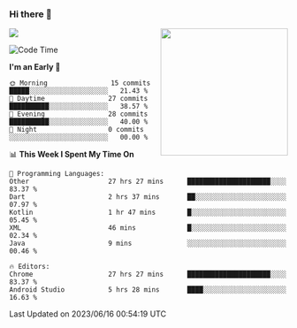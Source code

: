 ### Hi there 👋

![](https://metrics.lecoq.io/itaowu?template=classic&config.timezone=Asia%2FShanghai)
<img align='right' src="https://media.giphy.com/media/M9gbBd9nbDrOTu1Mqx/giphy.gif" width="230">

<!--START_SECTION:waka-->
![Code Time](http://img.shields.io/badge/Code%20Time-84%20hrs%2024%20mins-blue)

**I'm an Early 🐤** 

```text
🌞 Morning                15 commits          █████░░░░░░░░░░░░░░░░░░░░   21.43 % 
🌆 Daytime                27 commits          ██████████░░░░░░░░░░░░░░░   38.57 % 
🌃 Evening                28 commits          ██████████░░░░░░░░░░░░░░░   40.00 % 
🌙 Night                  0 commits           ░░░░░░░░░░░░░░░░░░░░░░░░░   00.00 % 
```


📊 **This Week I Spent My Time On** 

```text
💬 Programming Languages: 
Other                    27 hrs 27 mins      █████████████████████░░░░   83.37 % 
Dart                     2 hrs 37 mins       ██░░░░░░░░░░░░░░░░░░░░░░░   07.97 % 
Kotlin                   1 hr 47 mins        █░░░░░░░░░░░░░░░░░░░░░░░░   05.45 % 
XML                      46 mins             █░░░░░░░░░░░░░░░░░░░░░░░░   02.34 % 
Java                     9 mins              ░░░░░░░░░░░░░░░░░░░░░░░░░   00.46 % 

🔥 Editors: 
Chrome                   27 hrs 27 mins      █████████████████████░░░░   83.37 % 
Android Studio           5 hrs 28 mins       ████░░░░░░░░░░░░░░░░░░░░░   16.63 % 
```


 Last Updated on 2023/06/16 00:54:19 UTC
<!--END_SECTION:waka-->

<!--
**itaowu/itaowu** is a ✨ _special_ ✨ repository because its `README.md` (this file) appears on your GitHub profile.

Here are some ideas to get you started:

- 🔭 I’m currently working on ...
- 🌱 I’m currently learning ...
- 👯 I’m looking to collaborate on ...
- 🤔 I’m looking for help with ...
- 💬 Ask me about ...
- 📫 How to reach me: ...
- 😄 Pronouns: ...
- ⚡ Fun fact: ...
-->
